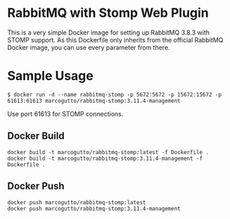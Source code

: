 # RabbitMQ with Stomp Web Plugin
This is a very simple Docker image for setting up RabbitMQ 3.8.3 with STOMP support. As this Dockerfile only inherits from the official RabbitMQ Docker image, you can use every parameter from there.

# Sample Usage
```
$ docker run -d --name rabbitmq-stomp -p 5672:5672 -p 15672:15672 -p 61613:61613 marcogutto/rabbitmq-stomp:3.11.4-management
```
Use port 61613 for STOMP connections.

## Docker Build
```
docker build -t marcogutto/rabbitmq-stomp:latest -f Dockerfile .
docker build -t marcogutto/rabbitmq-stomp:3.11.4-management -f Dockerfile .
```

## Docker Push
```
docker push marcogutto/rabbitmq-stomp:latest
docker push marcogutto/rabbitmq-stomp:3.11.4-management
```
